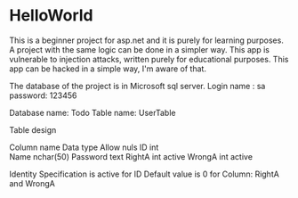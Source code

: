 # HelloWorld
This is a beginner project for asp.net and it is purely for learning purposes.
A project with the same logic can be done in a simpler way.
This app is vulnerable to injection attacks, written purely for educational purposes.
This app can be hacked in a simple way, I'm aware of that.

The database of the project is in Microsoft sql server.
Login name : sa
password: 123456

Database name: Todo
Table name: UserTable

Table design

Column name      Data type       Allow nuls
ID               int             
Name             nchar(50)
Password         text
RightA           int             active
WrongA           int             active

Identity Specification is active for ID
Default value is 0 for Column: RightA and WrongA
